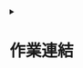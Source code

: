 <details>
<summary>

# 作業連結

</summary>
<img src="qrcode_1.png" width="200" Height="200" />
</details>


